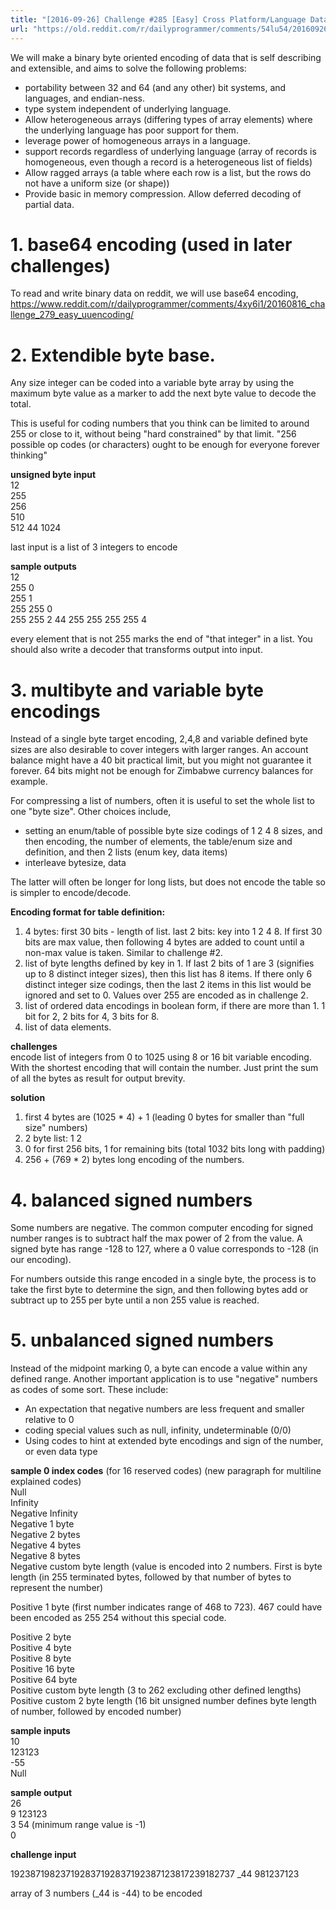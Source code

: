```yaml
---
title: "[2016-09-26] Challenge #285 [Easy] Cross Platform/Language Data Encoding part 1"
url: "https://old.reddit.com/r/dailyprogrammer/comments/54lu54/20160926_challenge_285_easy_cross/"
---
```


We will make a binary byte oriented encoding of data that is self describing and extensible, and aims to solve the following problems:

* portability between 32 and 64 (and any other) bit systems, and languages, and endian-ness.
* type system independent of underlying language.  
* Allow heterogeneous arrays (differing types of array elements) where the underlying language has poor support for them.
* leverage power of homogeneous arrays in a language.
* support records regardless of underlying language (array of records is homogeneous, even though a record is a heterogeneous list of fields)
* Allow ragged arrays (a table where each row is a list, but the rows do not have a uniform size (or shape))
* Provide basic in memory compression.  Allow deferred decoding of partial data.

# 1.  base64 encoding (used in later challenges)

To read and write binary data on reddit, we will use base64 encoding, https://www.reddit.com/r/dailyprogrammer/comments/4xy6i1/20160816_challenge_279_easy_uuencoding/

# 2. Extendible byte base.

Any size integer can be coded into a variable byte array by using the maximum byte value as a marker to add the next byte value to decode the total.  

This is useful for coding numbers that you think can be limited to around 255 or close to it, without being "hard constrained" by that limit.  "256 possible op codes (or characters) ought to be enough for everyone forever thinking" 

**unsigned byte input**  
12  
255  
256  
510  
512 44 1024

last input is a list of 3 integers to encode

**sample outputs**  
12  
255 0  
255 1  
255 255 0  
255 255 2 44 255 255 255 255 4

every element that is not 255 marks the end of "that integer" in a list.  You should also write a decoder that transforms output into input.


# 3. multibyte and variable byte encodings

Instead of a single byte target encoding, 2,4,8 and variable defined byte sizes are also desirable to cover integers with larger ranges.  An account balance might have a 40 bit practical limit, but you might not guarantee it forever.  64 bits might not be enough for Zimbabwe currency balances for example.

For compressing a list of numbers, often it is useful to set the whole list to one "byte size".  Other choices include, 

* setting an enum/table of possible byte size codings of 1 2 4 8  sizes, and then encoding, the number of elements, the table/enum size and definition, and then 2 lists (enum key, data items)
* interleave bytesize, data

The latter will often be longer for long lists, but does not encode the table so is simpler to encode/decode.

**Encoding format for table definition:**  

1. 4 bytes: first 30 bits - length of list.  last 2 bits: key into 1 2 4 8.  If first 30 bits are max value, then following 4 bytes are added to count until a non-max value is taken.  Similar to challenge #2.  
2. list of byte lengths defined by key in 1.  If last 2 bits of 1 are 3 (signifies up to 8 distinct integer sizes), then this list has 8 items.  If there only 6 distinct integer size codings, then the last 2 items in this list would be ignored and set to 0.  Values over 255 are encoded as in challenge 2.
3. list of ordered data encodings in boolean form, if there are more than 1.  1 bit for 2, 2 bits for 4, 3 bits for 8.
4. list of data elements. 

**challenges**  
encode list of integers from 0 to 1025 using 8 or 16 bit variable encoding.  With the shortest encoding that will contain the number.  Just print the sum of all the bytes as result for output brevity.

**solution**  

1. first 4 bytes are (1025 * 4) + 1 (leading 0 bytes for smaller than "full size" numbers)
2. 2 byte list: 1  2
3. 0 for first 256 bits, 1 for remaining bits (total 1032 bits long with padding)
4. 256 + (769 * 2) bytes long encoding of the numbers.


# 4. balanced signed numbers

Some numbers are negative.  The common computer encoding for signed number ranges is to subtract half the max power of 2 from the value.  A signed byte has range -128 to 127, where a 0 value corresponds to -128 (in our encoding).

For numbers outside this range encoded in a single byte, the process is to take the first byte to determine the sign, and then following bytes add or subtract up to 255 per byte until a non 255 value is reached.

# 5. unbalanced signed numbers

Instead of the midpoint marking 0, a byte can encode a value within any defined range.
Another important application is to use "negative" numbers as codes of some sort.  These include:

* An expectation that negative numbers are less frequent and smaller relative to 0
* coding special values such as null, infinity, undeterminable (0/0)
* Using codes to hint at extended byte encodings and sign of the number, or even data type


**sample 0 index codes** (for 16 reserved codes) (new paragraph for multiline explained codes)  
Null  
Infinity  
Negative Infinity  
Negative 1 byte  
Negative 2 bytes  
Negative 4 bytes  
Negative 8 bytes  
Negative custom byte length (value is encoded into 2 numbers.  First is byte length (in 255 terminated bytes, followed by that number of bytes to represent the number)  

Positive 1 byte (first number indicates range of 468 to 723).  467 could have been encoded as 255 254 without this special code.

Positive 2 byte  
Positive 4 byte  
Positive 8 byte  
Positive 16 byte  
Positive 64 byte  
Positive custom byte length (3 to 262 excluding other defined lengths)
Positive custom 2 byte length (16 bit unsigned number defines byte length of number, followed by encoded number)

**sample inputs**  
10  
123123  
-55  
Null 

**sample output**  
26  
9 123123   
3 54 (minimum range value is -1)  
0  

**challenge input**  

192387198237192837192837192387123817239182737 _44 981237123

array of 3 numbers (_44 is -44) to be encoded 
